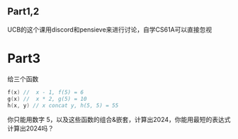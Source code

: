 ## Part1,2

UCB的这个课用discord和pensieve来进行讨论，自学CS61A可以直接忽视

# Part3

给三个函数 

```c
f(x) //  x - 1, f(5) = 6
g(x) //  x * 2, g(5) = 10
h(x, y) // x concat y, h(5, 5) = 55
```

你只能用数字 5，以及这些函数的组合&嵌套，计算出2024，你能用最短的表达式计算出2024吗？